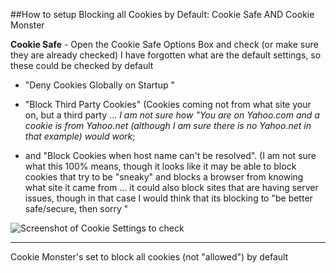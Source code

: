 ##How to setup Blocking all Cookies by Default: Cookie Safe  AND Cookie Monster

**Cookie Safe** - Open the Cookie Safe Options Box and check (or make sure they are already checked) I have forgotten what are the default settings, so these could be checked by default

-	&quot;<span class="blue">Deny Cookies Globally on Startup</span> &quot;

-	&quot;<span class="blue">Block Third Party Cookies</span>&quot; (Cookies coming not from what site your on, but a third party ... *I am not sure how &quot;You are on Yahoo.com and a cookie is from Yahoo.net (although I am sure there is no Yahoo.net in that example) would work*;

-	and &quot;<span class="blue">Block Cookies when host name can't be resolved</span>&quot;. (I am not sure what this 100% means, though it looks like it may be able to block  cookies that try to be &quot;sneaky&quot; and blocks a browser from knowing what site it came from ... it could also block sites that are having server issues, though in that case I would think that its blocking to &quot;be better safe/secure, then sorry &quot;

![Screenshot of Cookie Settings to check](tracking/cookieSafe_Options.jpg)

---

Cookie Monster's set to block all cookies (not &quot;allowed&quot;) by default
